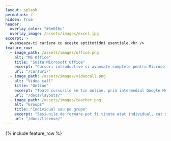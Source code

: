 ```yaml
---
layout: splash
permalink: /
hidden: true
header:
  overlay_color: "#5e616c"
  overlay_image: /assets/images/excel.jpg
excerpt: >
  Avanseaza-ti cariera cu aceste aptitutidni esentiale.<br />
feature_row:
  - image_path: /assets/images/office.png
    alt: "MS Office"
    title: "Suita Microsoft Office"
    excerpt: "Cursuri introductive si avansate complete pentru Microsoft Office: Word, Excel, PowerPoint, Outlook"
    url: "/cursuri/"
  - image_path: /assets/images/videocall.png
    alt: "Video call"
    title: "Online"
    excerpt: "Toate cursurile se tin online, prin intermediul Google Meet, din confortul locuintei tale."
    url: "/docs/layouts/"
  - image_path: /assets/images/teacher.png
    alt: "Groups"
    title: "Individual sau pe grupe"
    excerpt: "Sesiunile de formare pot fi tinute atat individual, cat si pe grupe de studiu. Totul tine de cum te simti mai confortabil."
    url: "/docs/license/"  
---
```


{% include feature_row %}
